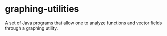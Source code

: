 # graphing-utilities
A set of Java programs that allow one to analyze functions and vector fields through a graphing utility.
